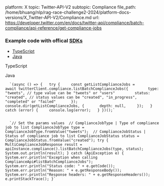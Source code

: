 platform: X
topic: Twitter-API-V2
subtopic: Compliance
file_path: /home/bhuang/nlp/rag-race-challenge2-2024/platform-docs-versions/X_Twitter-API-V2/Compliance.md
url: https://developer.twitter.com/en/docs/twitter-api/compliance/batch-compliance/api-reference/get-compliance-jobs


### Example code with offical [SDKs](https://developer.twitter.com/en/docs/twitter-api/tools-and-libraries/sdks/overview)

* [TypeScript](#tab0)
* [Java](#tab1)

TypeScript

Java

      `(async () => {   try {     const getListComplianceJobs =       await twitterClient.compliance.listBatchComplianceJobs({         type: "tweets", // type value can be "tweets" or "users"         status: "created", // status values can be "created", "in_progress", "completed" or "failed"       });     console.dir(getListComplianceJobs, {       depth: null,     });   } catch (error) {     console.log(error);   } })();`
    

      `// Set the params values  // ComplianceJobType | Type of compliance job to list ComplianceJobType type = ComplianceJobType.fromValue("tweets");  // ComplianceJobStatus | Status of compliance job to list ComplianceJobStatus status = ComplianceJobStatus.fromValue("created"); try {     MultiComplianceJobResponse result = apiInstance.compliance().listBatchComplianceJobs(type, status);     System.out.println(result); } catch (ApiException e) {     System.err.println("Exception when calling ComplianceApi#listBatchComplianceJobs");     System.err.println("Status code: " + e.getCode());     System.err.println("Reason: " + e.getResponseBody());     System.err.println("Response headers: " + e.getResponseHeaders());     e.printStackTrace(); }`